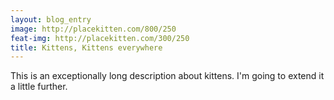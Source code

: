 ```yaml
---
layout: blog_entry
image: http://placekitten.com/800/250
feat-img: http://placekitten.com/300/250
title: Kittens, Kittens everywhere
---
```

This is an exceptionally long description about kittens. I'm going to extend it a little further.
